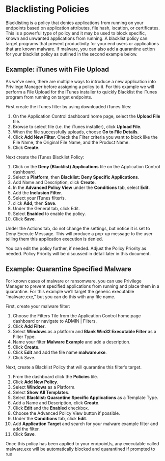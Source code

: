 [title]: # (Blacklisting Policies)
[tags]: # (elevate)
[priority]: # (4220)
# Blacklisting Policies

Blacklisting is a policy that denies applications from running on your endpoints based on application attributes, file hash, location, or certificates. This is a powerful type of policy and it may be used to block specific, known and unwanted applications from running. A blacklist policy can target programs that prevent productivity for your end users or applications that are known malware. If malware, you can also add a quarantine action for your blacklist policy as outlined in the second example below.

## Example: iTunes with File Upload

As we've seen, there are multiple ways to introduce a new application into Privilege Manager before assigning a policy to it. For this example we will perform a File Upload for the iTunes installer to quickly Blacklist the iTunes program from running on target endpoints.
  
First create the iTunes filter by using downloaded iTunes files:

1. On the Application Control dashboard home page, select the __Upload File__ tile.
1. Browse to select file (i.e. the iTunes installer), click __Upload File__.
1. When the file successfully uploads, choose __Go to File Details__.
1. Click __Add New Filter__. Check the Filter criteria you want to block like the File Name, the Original File Name, and the Product Name.
1. Click __Create__.

Next create the iTunes Blacklist Policy:

1. Click on the __Deny (Blacklist) Applications__ tile on the Application Control dashboard.
1. Select a __Platform__, then __Blacklist: Deny Specific Applications__.
1. Add Name and Description, click __Create__.
1. In the __Advanced Policy View__ under the __Conditions__ tab, select __Edit__.
1. Add the __Inclusion Filter__.
1. Select your iTunes filter/s.
1. click __Add__, then __Save__.
1. Under the General tab, click Edit.
1. Select __Enabled__ to enable the policy.
1. Click __Save__.

Under the Actions tab, do not change the settings, but notice it is set to Deny Execute Message. This will produce a pop-up message to the user telling them this application execution is denied.

You can edit the policy further, if needed. Adjust the Policy Priority as needed. Policy Priority will be discussed in detail later in this document.

## Example: Quarantine Specified Malware

For known cases of malware or ransomware, you can use Privilege Manager to prevent specified applications from running and place them in a quarantine. For this example we’ll target the generic executable “malware.exe,” but you can do this with any file name.

First, create your malware filter:

1. Choose the Filters Tile from the Application Control home page dashboard or navigate to ADMIN | Filters.
1. Click __Add Filter__.
1. Select __Windows__ as a platform and __Blank Win32 Executable Filter__ as a Filter Type.
1. Name your filter __Malware Example__ and add a description.
1. Click __Create__.
1. Click __Edit__ and add the file name __malware.exe__.
1. Click Save.

Next, create a Blacklist Policy that will quarantine this filter’s target.

1. From the dashboard click the __Policies__ tile.
1. Click __Add New Policy__.
1. Select __Windows__ as a Platform.
1. Select __Show All Templates__.
1. Select __Blacklist: Quarantine Specific Applications__ as a Template Type.
1. Add a Name and Description, click __Create__.
1. Click __Edit__ and the __Enabled__ checkbox.
1. Choose the Advanced Policy View button if possible.
1. Under the __Conditions__ tab, click __Edit__.
1. Add __Application Target__ and search for your malware example filter and add the filter.
1. Click __Save__.

Once this policy has been applied to your endpoint/s, any executable called malware.exe will be automatically blocked and quarantined if prompted to run
